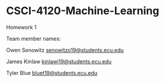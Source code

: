 # CSCI-4120-Machine-Learning

Homework 1

Team member names:

Owen Senowitz
senowitzo19@students.ecu.edu

James Kinlaw
kinlawj19@students.ecu.edu

Tyler Blue
bluet19@students.ecu.edu







